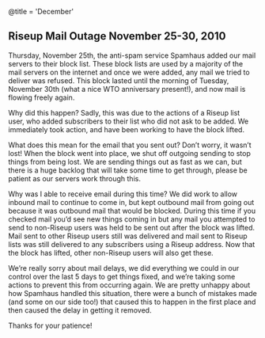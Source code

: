 @title = 'December'

## Riseup Mail Outage November 25-30, 2010

Thursday, November 25th, the anti-spam service Spamhaus added our mail servers to their block list. These block lists are used by a majority of the mail servers on the internet and once we were added, any mail we tried to deliver was refused. This block lasted until the morning of Tuesday, November 30th (what a nice WTO anniversary present!), and now mail is flowing freely again.

Why did this happen? Sadly, this was due to the actions of a Riseup list user, who added subscribers to their list who did not ask to be added. We immediately took action, and have been working to have the block lifted.

What does this mean for the email that you sent out? Don’t worry, it wasn’t lost! When the block went into place, we shut off outgoing sending to stop things from being lost. We are sending things out as fast as we can, but there is a huge backlog that will take some time to get through, please be patient as our servers work through this.

Why was I able to receive email during this time? We did work to allow inbound mail to continue to come in, but kept outbound mail from going out because it was outbound mail that would be blocked. During this time if you checked mail you’d see new things coming in but any mail you attempted to send to non-Riseup users was held to be sent out after the block was lifted. Mail sent to other Riseup users still was delivered and mail sent to Riseup lists was still delivered to any subscribers using a Riseup address. Now that the block has lifted, other non-Riseup users will also get these.

We’re really sorry about mail delays, we did everything we could in our control over the last 5 days to get things fixed, and we’re taking some actions to prevent this from occurring again. We are pretty unhappy about how Spamhaus handled this situation, there were a bunch of mistakes made (and some on our side too!) that caused this to happen in the first place and then caused the delay in getting it removed.

Thanks for your patience!

